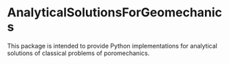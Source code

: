 # AnalyticalSolutionsForGeomechanics
This package is intended to provide Python implementations for analytical solutions of classical problems of poromechanics.
